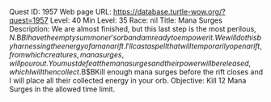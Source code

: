 Quest ID: 1957
Web page URL: https://database.turtle-wow.org/?quest=1957
Level: 40
Min Level: 35
Race: nil
Title: Mana Surges
Description: We are almost finished, but this last step is the most perilous, $N.$B$BI have the empty summoner's orb and am ready to empower it.We will do this by harnessing the energy of a mana rift.I'll cast a spell that will temporarily open a rift, from which creatures, mana surges, will pour out.You must defeat the mana surges and their power will be released, which I will then collect.$B$BKill enough mana surges before the rift closes and I will place all their collected energy in your orb.
Objective: Kill 12 Mana Surges in the allowed time limit.
